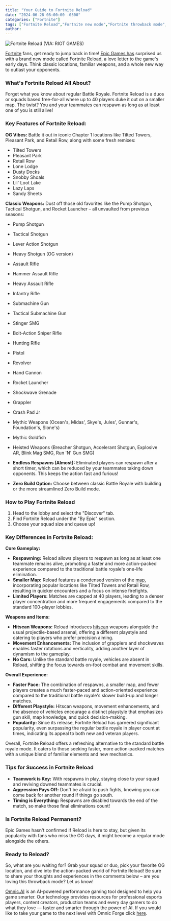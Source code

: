 ```yaml
---
title: "Your Guide to Fortnite Reload"
date: "2024-06-28 08:00:00 -0500"
categories: ["Fortnite"]
tags: ["Fortnite Reload","Fortnite new mode","Fortnite throwback mode","OG Fortnite map","Fortnite respawns","Fortnite Zero Build","Tilted Towers","Fortnite tips and tricks","Fortnite strategy guide","How to win Fortnite Reload"]
author:
---
```


![Fortnite Reload](/2024-06-28-Your-Guide-to-Fortnite-Reload.jpg)
(VIA: RIOT GAMES)

[Fortnite](https://www.fortnite.com/) fans, get ready to jump back in time! [Epic Games has](https://store.epicgames.com/en-US/) surprised us with a brand new mode called Fortnite Reload, a love letter to the game's early days. Think classic locations, familiar weapons, and a whole new way to outlast your opponents.

### What's Fortnite Reload All About?

Forget what you know about regular Battle Royale. Fortnite Reload is a duos or squads based free-for-all where up to 40 players duke it out on a smaller map. The twist? You and your teammates can respawn as long as at least one of you is still alive!

### Key Features of Fortnite Reload:

**OG Vibes:** Battle it out in iconic Chapter 1 locations like Tilted Towers, Pleasant Park, and Retail Row, along with some fresh remixes:

*   Tilted Towers
*   Pleasant Park
*   Retail Row
*   Lone Lodge
*   Dusty Docks
*   Snobby Shoals
*   Lil' Loot Lake
*   Lazy Laps
*   Sandy Sheets

**Classic Weapons:** Dust off those old favorites like the Pump Shotgun, Tactical Shotgun, and Rocket Launcher – all unvaulted from previous seasons:

*   Pump Shotgun
*   Tactical Shotgun
*   Lever Action Shotgun
*   Heavy Shotgun (OG version)
*   Assault Rifle
*   Hammer Assault Rifle
*   Heavy Assault Rifle
*   Infantry Rifle
*   Submachine Gun
*   Tactical Submachine Gun
*   Stinger SMG
*   Bolt-Action Sniper Rifle
*   Hunting Rifle
*   Pistol
*   Revolver
*   Hand Cannon
*   Rocket Launcher
*   Shockwave Grenade
*   Grappler
*   Crash Pad Jr
*   Mythic Weapons (Ocean's, Midas', Skye's, Jules', Gunnar's, Foundation's, Slone's)
*   Mythic Goldfish
*   Heisted Weapons (Breacher Shotgun, Accelerant Shotgun, Explosive AR, Blink Mag SMG, Run 'N' Gun SMG)

*   **Endless Respawns (Almost):** Eliminated players can respawn after a short timer, which can be reduced by your teammates taking down opponents. This keeps the action fast and furious!
*   **Zero Build Option:** Choose between classic Battle Royale with building or the more streamlined Zero Build mode.

### How to Play Fortnite Reload

1.  Head to the lobby and select the "Discover" tab.
2.  Find Fortnite Reload under the "By Epic" section.
3.  Choose your squad size and queue up!

### Key Differences in Fortnite Reload:

**Core Gameplay:**

*   **Respawning:** Reload allows players to respawn as long as at least one teammate remains alive, promoting a faster and more action-packed experience compared to the traditional battle royale's one-life elimination.
*   **Smaller Map:** Reload features a condensed version of the [map](https://www.eurogamer.net/fortnite-reload-map), incorporating popular locations like Tilted Towers and Retail Row, resulting in quicker encounters and a focus on intense firefights.
*   **Limited Players:** Matches are capped at 40 players, leading to a denser player concentration and more frequent engagements compared to the standard 100-player lobbies.

**Weapons and Items:**

*   **Hitscan Weapons:** Reload introduces [hitscan](https://plarium.com/en/glossary/hitscan/) weapons alongside the usual projectile-based arsenal, offering a different playstyle and catering to players who prefer precision aiming.
*   **Movement Enhancements:** The inclusion of grapplers and shockwaves enables faster rotations and verticality, adding another layer of dynamism to the gameplay.
*   **No Cars:** Unlike the standard battle royale, vehicles are absent in Reload, shifting the focus towards on-foot combat and movement skills.

**Overall Experience:**

*   **Faster Pace:** The combination of respawns, a smaller map, and fewer players creates a much faster-paced and action-oriented experience compared to the traditional battle royale's slower build-up and longer matches.
*   **Different Playstyle:** Hitscan weapons, movement enhancements, and the absence of vehicles encourage a distinct playstyle that emphasizes gun skill, map knowledge, and quick decision-making.
*   **Popularity:** Since its release, Fortnite Reload has garnered significant popularity, even surpassing the regular battle royale in player count at times, indicating its appeal to both new and veteran players.

Overall, Fortnite Reload offers a refreshing alternative to the standard battle royale mode. It caters to those seeking faster, more action-packed matches with a unique blend of familiar elements and new mechanics.

### Tips for Success in Fortnite Reload

*   **Teamwork is Key:** With respawns in play, staying close to your squad and reviving downed teammates is crucial.
*   **Aggression Pays Off:** Don't be afraid to push fights, knowing you can come back for another round if things go south.
*   **Timing is Everything:** Respawns are disabled towards the end of the match, so make those final eliminations count!

### Is Fortnite Reload Permanent?

Epic Games hasn't confirmed if Reload is here to stay, but given its popularity with fans who miss the OG days, it might become a regular mode alongside the others.

### Ready to Reload?

So, what are you waiting for? Grab your squad or duo, pick your favorite OG location, and dive into the action-packed world of Fortnite Reload! Be sure to share your thoughts and experiences in the comments below – are you loving this throwback mode? Let us know!


[Omnic.AI](https://www.omnic.ai/) is an AI-powered performance gaming tool designed to help you game smarter. Our technology provides resources for professional esports players, content creators, production teams and every day gamers to do what they love — faster and smarter through the power of AI. If you would like to take your game to the next level with Omnic Forge click [here](https://forge.omnic.ai/).